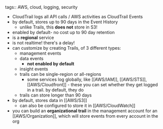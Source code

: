 tags:: AWS, cloud, logging, security

- CloudTrail logs all API calls / AWS activities as CloudTrail Events
- by default, stores up to 90 days in the Event History
	- unlike Trails, this **does not** store in S3!
- enabled by default- no cost up to 90 day retention
- is a **regional** service
- is not realtime! there's a delay!
- can customize by creating Trails, of 3 different types:
	- management events
	- data events
		- **not enabled by default**
	- insight events
	- trails can be single-region or all-regions
		- some services log globally, like [[AWS/IAM]], [[AWS/STS]], [[AWS/Cloudfront]] - these you can set whether they get logged in a trail. by default, they do
	- trails can store longer than 90 days
- by default, stores data in [[AWS/S3]]
	- can also be configured to store it in [[AWS/CloudWatch]]
- you can build an **organizational trail** in the management account for an [[AWS/Organization]], which will store events from every account in the org